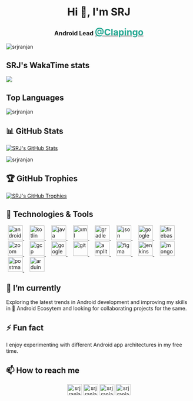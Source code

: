 <h1 align="center">Hi 👋, I'm <b>SRJ</b></h1>

<h3 align="center">Android Lead   <a href="https://www.clapingo.com" target="_blank" rel="noreferrer"> <span style="font-size: 1.5em; color: #24A791;">@Clapingo </span></a></h3>

<p align="left"> <img src="https://komarev.com/ghpvc/?username=srjranjan&label=Profile%20views&color=0e75b6&style=flat" alt="srjranjan" /> </p>

## SRJ's WakaTime stats 
<p><img align="center" src="https://github-readme-stats.vercel.app/api/wakatime?username=srjranjan&theme=neon"/>
</p>

## Top Languages 
<p><img align="center" src="https://github-readme-stats.vercel.app/api/top-langs?username=srjranjan&show_icons=true&locale=en&layout=pie&theme=neon" alt="srjranjan" />
</p>

## 📊 GitHub Stats

[![SRJ's GitHub Stats](https://github-readme-stats.vercel.app/api?username=srjranjan&show=reviews,prs_merged,prs_merged_percentage&hide=issues,stars,contributed&show_icons=true&count_private=true&theme=neon)](https://github.com/srjranjan)
<p><img align="center" src="https://github-readme-streak-stats.herokuapp.com/?user=srjranjan&theme=neon&exclude_days=Sun" alt="srjranjan" /></p>

## 🏆 GitHub Trophies

[![SRJ's GitHub Trophies](https://github-profile-trophy.vercel.app/?username=srjranjan&theme=onestar&margin-w=15&margin-h=15no-bg=truea&row=2&column=4)](https://github.com/srjranjan)


## 🔧 Technologies & Tools

<p align="left"> <a href="https://developer.android.com" target="_blank" rel="noreferrer"style="margin-left: 5px; margin-right: 10px;"> <img src="https://www.vectorlogo.zone/logos/android/android-icon.svg" alt="android" width="40" height="40"/> </a> <a href="https://kotlinlang.org" target="_blank" rel="noreferrer"style="margin-left: 5px; margin-right: 10px;"> <img src="https://www.vectorlogo.zone/logos/kotlinlang/kotlinlang-icon.svg" alt="kotlin" width="40" height="40"/> </a> <a href="https://java.com" target="_blank" rel="noreferrer"style="margin-left: 5px; margin-right: 10px;"> <img src="https://www.vectorlogo.zone/logos/java/java-icon.svg" alt="java" width="40" height="40"/>
<a href="https://www.xml.com/" target="_blank" rel="noreferrer"style="margin-left: 5px; margin-right: 10px;"> <img src="https://www.vectorlogo.zone/logos/w3c_xml/w3c_xml-icon.svg" alt="xml" width="40" height="40"/>
<a href="https://gradle.org" target="_blank" rel="noreferrer"style="margin-left: 5px; margin-right: 10px;"> <img src="https://www.vectorlogo.zone/logos/gradle/gradle-icon.svg" alt="gradle" width="40" height="40"/> </a><a href="https://json.org" target="_blank" rel="noreferrer"style="margin-left: 5px; margin-right: 10px;"> <img src="https://www.vectorlogo.zone/logos/json/json-ar21.svg" alt="json" width="40" height="40"/> </a> <a href="https://play.google.com/" target="_blank" rel="noreferrer"style="margin-left: 5px; margin-right: 10px;"> <img src="https://www.vectorlogo.zone/logos/google_play/google_play-icon.svg" alt="google play" width="40" height="40"/> </a><a href="https://firebase.google.com/" target="_blank" rel="noreferrer"style="margin-left: 5px; margin-right: 10px;"> <img src="https://www.vectorlogo.zone/logos/firebase/firebase-icon.svg" alt="firebase" width="40" height="40"/> </a> <a href="https://zoom.us/" target="_blank" rel="noreferrer"style="margin-left: 5px; margin-right: 10px;"> <img src="https://www.vectorlogo.zone/logos/zoomus/zoomus-icon.svg" alt="zoom" width="40" height="40"/> </a>
<a href="https://cloud.google.com" target="_blank" rel="noreferrer"style="margin-left: 5px; margin-right: 10px;"> <img src="https://www.vectorlogo.zone/logos/google_cloud/google_cloud-icon.svg" alt="gcp" width="40" height="40"/> </a><a href="https://play.google.com/" target="_blank" rel="noreferrer"style="margin-left: 5px; margin-right: 10px;"> <img src="https://www.vectorlogo.zone/logos/visualstudio_code/visualstudio_code-icon.svg" alt="google play" width="40" height="40"/> </a>  <a href="https://git-scm.com/" target="_blank" rel="noreferrer"style="margin-left: 5px; margin-right: 10px;"> <img src="https://www.vectorlogo.zone/logos/git-scm/git-scm-icon.svg" alt="git" width="40" height="40"/> </a> <a href="https://amplitude.com/" target="_blank" rel="noreferrer"style="margin-left: 5px; margin-right: 10px;"> <img src="https://www.vectorlogo.zone/logos/amplitude/amplitude-icon.svg" alt="amplitude" width="40" height="40">
</a><a href="https://www.figma.com/" target="_blank" rel="noreferrer"style="margin-left: 5px; margin-right: 10px;"> <img src="https://www.vectorlogo.zone/logos/figma/figma-icon.svg" alt="figma" width="40" height="40"/> </a>  <a href="https://www.jenkins.io" target="_blank" rel="noreferrer"style="margin-left: 5px; margin-right: 10px;"> <img src="https://www.vectorlogo.zone/logos/jenkins/jenkins-icon.svg" alt="jenkins" width="40" height="40"/> </a>  <a href="https://www.mongodb.com/" target="_blank" rel="noreferrer"style="margin-left: 5px; margin-right: 10px;"> <img src="https://www.vectorlogo.zone/logos/mongodb/mongodb-ar21.svg" alt="mongodb" width="40" height="40"/> </a> <a href="https://postman.com" target="_blank" rel="noreferrer"style="margin-left: 5px; margin-right: 10px;"> <img src="https://www.vectorlogo.zone/logos/getpostman/getpostman-icon.svg" alt="postman" width="40" height="40"/> </a> <a href="https://www.arduino.cc/" target="_blank" rel="noreferrer"style="margin-left: 5px; margin-right: 10px;"> <img src="https://cdn.worldvectorlogo.com/logos/arduino-1.svg" alt="arduino" width="40" height="40"/> </a> </p>


## 🌱 I’m currently 

Exploring the latest trends in Android development and improving my skills in 🚀 Android Ecosytem and looking for collaborating projects for the same.


## ⚡ Fun fact

I enjoy experimenting with different Android app architectures in my free time.


## 📫 How to reach me

<p align="center">
<a href="https://twitter.com/srjranjan" target="blank"><img align="center" src="https://raw.githubusercontent.com/rahuldkjain/github-profile-readme-generator/master/src/images/icons/Social/twitter.svg" alt="srjranjan" height="30" width="40" /></a>
<a href="https://linkedin.com/in/srjranjan" target="blank"><img align="center" src="https://raw.githubusercontent.com/rahuldkjain/github-profile-readme-generator/master/src/images/icons/Social/linked-in-alt.svg" alt="srjranjan" height="30" width="40" /></a>
<a href="https://instagram.com/srjranjan" target="blank"><img align="center" src="https://raw.githubusercontent.com/rahuldkjain/github-profile-readme-generator/master/src/images/icons/Social/instagram.svg" alt="srjranjan" height="30" width="40" /></a>
<a href="https://www.leetcode.com/srjranjan" target="blank"><img align="center" src="https://raw.githubusercontent.com/rahuldkjain/github-profile-readme-generator/master/src/images/icons/Social/leet-code.svg" alt="srjranjan" height="30" width="40" /></a>
</p>

